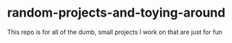 # random-projects-and-toying-around
This repo is for all of the dumb, small projects I work on that are just for fun
